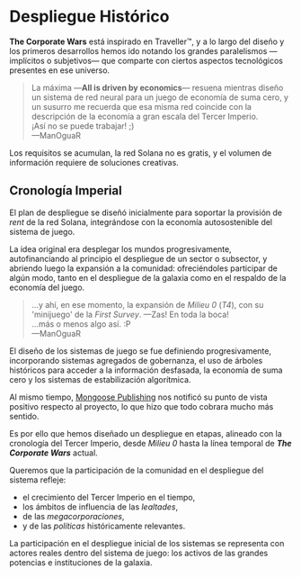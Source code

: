 # Despliegue Histórico

**The Corporate Wars** está inspirado en Traveller™, y a lo largo del diseño y los primeros desarrollos hemos ido notando los grandes paralelismos —implícitos o subjetivos— que comparte con ciertos aspectos tecnológicos presentes en ese universo.

> La máxima —**All is driven by economics**— resuena mientras diseño un sistema de red neural para un juego de economía de suma cero, y un susurro me recuerda que esa misma red coincide con la descripción de la economía a gran escala del Tercer Imperio.\
> ¡Así no se puede trabajar! ;)\
> —ManOguaR

Los requisitos se acumulan, la red Solana no es gratis, y el volumen de información requiere de soluciones creativas.

## Cronología Imperial

El plan de despliegue se diseñó inicialmente para soportar la provisión de _rent_ de la red Solana, integrándose con la economía autosostenible del sistema de juego.

La idea original era desplegar los mundos progresivamente, autofinanciando al principio el despliegue de un sector o subsector, y abriendo luego la expansión a la comunidad: ofreciéndoles participar de algún modo, tanto en el despliegue de la galaxia como en el respaldo de la economía del juego.

> ...y ahí, en ese momento, la expansión de _Milieu 0_ (_T4_), con su 'minijuego' de la _First Survey_. —Zas! En toda la boca!\
> ...más o menos algo así. :P\
> —ManOguaR

El diseño de los sistemas de juego se fue definiendo progresivamente, incorporando sistemas agregados de gobernanza, el uso de árboles históricos para acceder a la información desfasada, la economía de suma cero y los sistemas de estabilización algorítmica.

Al mismo tiempo, [Mongoose Publishing](http://www.mongoosepublishing.com/) nos notificó su punto de vista positivo respecto al proyecto, lo que hizo que todo cobrara mucho más sentido.

Es por ello que hemos diseñado un despliegue en etapas, alineado con la cronología del Tercer Imperio, desde _Milieu 0_ hasta la línea temporal de _**The Corporate Wars**_ actual.

Queremos que la participación de la comunidad en el despliegue del sistema refleje:

* el crecimiento del Tercer Imperio en el tiempo,
* los ámbitos de influencia de las _lealtades_,
* de las _megacorporaciones_,
* y de las _políticas_ históricamente relevantes.

La participación en el despliegue inicial de los sistemas se representa con actores reales dentro del sistema de juego: los activos de las grandes potencias e instituciones de la galaxia.
